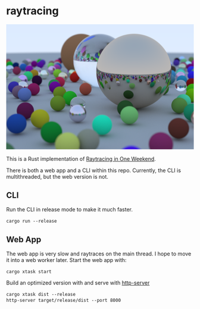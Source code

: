 # raytracing

![Raytracer Output](output.png?raw=true "Raytracer Output")

This is a Rust implementation of [Raytracing in One Weekend](https://raytracing.github.io/books/RayTracingInOneWeekend.html).

There is both a web app and a CLI within this repo. Currently, the CLI is multithreaded, but the web version is not.

## CLI

Run the CLI in release mode to make it much faster.

```
cargo run --release
```

## Web App

The web app is very slow and raytraces on the main thread. I hope to move it into a web worker later. Start the web app with:

```
cargo xtask start
```

Build an optimized version with and serve with [http-server](https://crates.io/crates/http-server)

```
cargo xtask dist --release
http-server target/release/dist --port 8000
```
